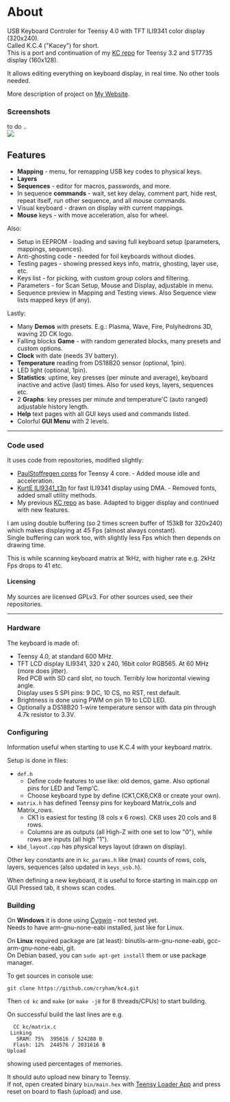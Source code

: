 About
=====

USB Keyboard Controler for Teensy 4.0 with TFT ILI9341 color display (320x240).  
Called K.C.4 ("Kacey") for short.  
This is a port and continuation of my [KC repo](https://github.com/cryham/kc) for Teensy 3.2 and ST7735 display (160x128).

It allows editing everything on keyboard display, in real time. No other tools needed.

More description of project on [My Website](http://cryham.tuxfamily.org/portfolio/2018-k-c-controller).

### Screenshots

to do ..  
![](https://raw.githubusercontent.com/cryham/kc4/master/screens.jpg)

## Features

* **Mapping** - menu, for remapping USB key codes to physical keys.
* **Layers**
* **Sequences** - editor for macros, passwords, and more.
* In sequence **commands** - wait, set key delay, comment part, hide rest, repeat itself, run other sequence, and all mouse commands.
* Visual keyboard - drawn on display with current mappings.
* **Mouse** keys - with move acceleration, also for wheel.

Also:
* Setup in EEPROM - loading and saving full keyboard setup (parameters, mappings, sequences).
* Anti-ghosting code - needed for foil keyboards without diodes.
* Testing pages - showing pressed keys info, matrix, ghosting, layer use, etc.
* Keys list - for picking, with custom group colors and filtering.
* Parameters - for Scan Setup, Mouse and Display, adjustable in menu.
* Sequence preview in Mapping and Testing views. Also Sequence view lists mapped keys (if any).

Lastly:
* Many **Demos** with presets. E.g.: Plasma, Wave, Fire, Polyhedrons 3D, waving 2D CK logo.
* Falling blocks **Game** - with random generated blocks, many presets and custom options.
* **Clock** with date (needs 3V battery).
* **Temperature** reading from DS18B20 sensor (optional, 1pin).
* LED light (optional, 1pin).
* **Statistics**: uptime, key presses (per minute and average), keyboard inactive and active (last) times. Also for used keys, layers, sequences etc.
* 2 **Graphs**: key presses per minute and temperature'C (auto ranged) adjustable history length.
* **Help** text pages with all GUI keys used and commands listed.
* Colorful **GUI Menu** with 2 levels.

---

### Code used

It uses code from repositories, modified slightly:
* [PaulStoffregen cores](https://github.com/PaulStoffregen/cores/tree/master/teensy4) for Teensy 4 core. - Added mouse idle and acceleration.
* [KurtE ILI9341_t3n](https://github.com/KurtE/ILI9341_t3n) for fast ILI9341 display using DMA. - Removed fonts, added small utility methods.
* My previous [KC repo](https://github.com/cryham/kc) as base. Adapted to bigger display and continued with new features.

I am using double buffering (so 2 times screen buffer of 153kB for 320x240) which makes displaying at 45 Fps (almost always constant).  
Single buffering can work too, with slightly less Fps which then depends on drawing time.

This is while scanning keyboard matrix at 1kHz, with higher rate e.g. 2kHz Fps drops to 41 etc.

#### Licensing

My sources are licensed GPLv3. For other sources used, see their repositories.

---

### Hardware

The keyboard is made of:
* Teensy 4.0, at standard 600 MHz.
* TFT LCD display ILI9341, 320 x 240, 16bit color RGB565. At 60 MHz (more does jitter).  
Red PCB with SD card slot, no touch. Terribly low horizontal viewing angle.  
Display uses 5 SPI pins: 9 DC, 10 CS, no RST, rest default.
* Brightness is done using PWM on pin 19 to LCD LED.
* Optionally a DS18B20 1-wire temperature sensor with data pin through 4.7k resistor to 3.3V.


### Configuring

Information useful when starting to use K.C.4 with your keyboard matrix.

Setup is done in files:
* `def.h`
  * Define code features to use like: old demos, game. Also optional pins for LED and Temp'C.
  * Choose keyboard type by define (CK1,CK6,CK8 or create your own).
* `matrix.h` has defined Teensy pins for keyboard Matrix_cols and Matrix_rows.
  * CK1 is easiest for testing (8 cols x 6 rows). CK8 uses 20 cols and 8 rows.
  * Columns are as outputs (all High-Z with one set to low "0"), while rows are inputs (all high "1").
* `kbd_layout.cpp` has physical keys layout (drawn on display).

Other key constants are in `kc_params.h` like (max) counts of rows, cols, layers, sequences (also updated in `keys_usb.h`).

When defining a new keyboard, it is useful to force starting in main.cpp on GUI Pressed tab, it shows scan codes.

### Building

On **Windows** it is done using [Cygwin](https://www.cygwin.com/) - not tested yet.  
Needs to have arm-gnu-none-eabi installed, just like for Linux.

On **Linux** required package are (at least): binutils-arm-gnu-none-eabi, gcc-arm-gnu-none-eabi, git.  
On Debian based, you can `sudo apt-get install` them or use package manager.


To get sources in console use:
```
git clone https://github.com/cryham/kc4.git
```
Then `cd kc` and `make` (or `make -j8` for 8 threads/CPUs) to start building.

On successful build the last lines are e.g.
```
  CC kc/matrix.c
 Linking 
   SRAM: 75%  395616 / 524288 B
  Flash: 12%  244576 / 2031616 B
Upload
```
showing used percentages of memories.

It should auto upload new binary to Teensy.  
If not, open created binary `bin/main.hex` with [Teensy Loader App](https://www.pjrc.com/teensy/loader.html) and press reset on board to flash (upload) and use.
